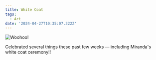 ```yaml
---
title: White Coat
tags:
  - Art
date: '2024-04-27T10:35:07.322Z'
---
```


![Woohoo!](http://res.cloudinary.com/cpadilla/image/upload/v1714159180/chrisdpadilla/blog/art/x2xrxyzviuhkyrpascys.jpg)

Celebrated several things these past few weeks — including Miranda's white coat ceremony!!
